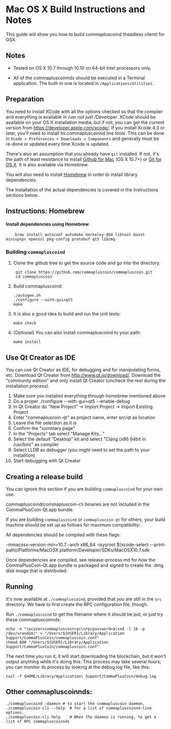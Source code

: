 Mac OS X Build Instructions and Notes
====================================
This guide will show you how to build commapluscoind (headless client) for OSX.

Notes
-----

* Tested on OS X 10.7 through 10.10 on 64-bit Intel processors only.

* All of the commapluscoinnds should be executed in a Terminal application. The
built-in one is located in `/Applications/Utilities`.

Preparation
-----------

You need to install XCode with all the options checked so that the compiler
and everything is available in /usr not just /Developer. XCode should be
available on your OS X installation media, but if not, you can get the
current version from https://developer.apple.com/xcode/. If you install
Xcode 4.3 or later, you'll need to install its commapluscoinnd line tools. This can
be done in `Xcode > Preferences > Downloads > Components` and generally must
be re-done or updated every time Xcode is updated.

There's also an assumption that you already have `git` installed. If
not, it's the path of least resistance to install [Github for Mac](https://mac.github.com/)
(OS X 10.7+) or
[Git for OS X](https://code.google.com/p/git-osx-installer/). It is also
available via Homebrew.

You will also need to install [Homebrew](http://brew.sh) in order to install library
dependencies.

The installation of the actual dependencies is covered in the Instructions
sections below.

Instructions: Homebrew
----------------------

#### Install dependencies using Homebrew

        brew install autoconf automake berkeley-db4 libtool boost miniupnpc openssl pkg-config protobuf qt5 libzmq

### Building `commapluscoind`

1. Clone the github tree to get the source code and go into the directory.

        git clone https://github.com/commapluscoin/commapluscoin.git
        cd commapluscoin

2.  Build commapluscoind:

        ./autogen.sh
        ./configure --with-gui=qt5
        make

3.  It is also a good idea to build and run the unit tests:

        make check

4.  (Optional) You can also install commapluscoind to your path:

        make install

Use Qt Creator as IDE
------------------------
You can use Qt Creator as IDE, for debugging and for manipulating forms, etc.
Download Qt Creator from http://www.qt.io/download/. Download the "community edition" and only install Qt Creator (uncheck the rest during the installation process).

1. Make sure you installed everything through homebrew mentioned above
2. Do a proper ./configure --with-gui=qt5 --enable-debug
3. In Qt Creator do "New Project" -> Import Project -> Import Existing Project
4. Enter "commapluscoin-qt" as project name, enter src/qt as location
5. Leave the file selection as it is
6. Confirm the "summary page"
7. In the "Projects" tab select "Manage Kits..."
8. Select the default "Desktop" kit and select "Clang (x86 64bit in /usr/bin)" as compiler
9. Select LLDB as debugger (you might need to set the path to your installtion)
10. Start debugging with Qt Creator

Creating a release build
------------------------
You can ignore this section if you are building `commapluscoind` for your own use.

commapluscoind/commapluscoin-cli binaries are not included in the CommaPlusCoin-Qt.app bundle.

If you are building `commapluscoind` or `commapluscoin-qt` for others, your build machine should be set up
as follows for maximum compatibility:

All dependencies should be compiled with these flags:

 -mmacosx-version-min=10.7
 -arch x86_64
 -isysroot $(xcode-select --print-path)/Platforms/MacOSX.platform/Developer/SDKs/MacOSX10.7.sdk

Once dependencies are compiled, see release-process.md for how the CommaPlusCoin-Qt.app
bundle is packaged and signed to create the .dmg disk image that is distributed.

Running
-------

It's now available at `./commapluscoind`, provided that you are still in the `src`
directory. We have to first create the RPC configuration file, though.

Run `./commapluscoind` to get the filename where it should be put, or just try these
commapluscoinnds:

    echo -e "rpcuser=commapluscoinrpc\nrpcpassword=$(xxd -l 16 -p /dev/urandom)" > "/Users/${USER}/Library/Application Support/CommaPlusCoin/commapluscoin.conf"
    chmod 600 "/Users/${USER}/Library/Application Support/CommaPlusCoin/commapluscoin.conf"

The next time you run it, it will start downloading the blockchain, but it won't
output anything while it's doing this. This process may take several hours;
you can monitor its process by looking at the debug.log file, like this:

    tail -f $HOME/Library/Application\ Support/CommaPlusCoin/debug.log

Other commapluscoinnds:
-------

    ./commapluscoind -daemon # to start the commapluscoin daemon.
    ./commapluscoin-cli --help  # for a list of commapluscoinnd-line options.
    ./commapluscoin-cli help    # When the daemon is running, to get a list of RPC commapluscoinnds
